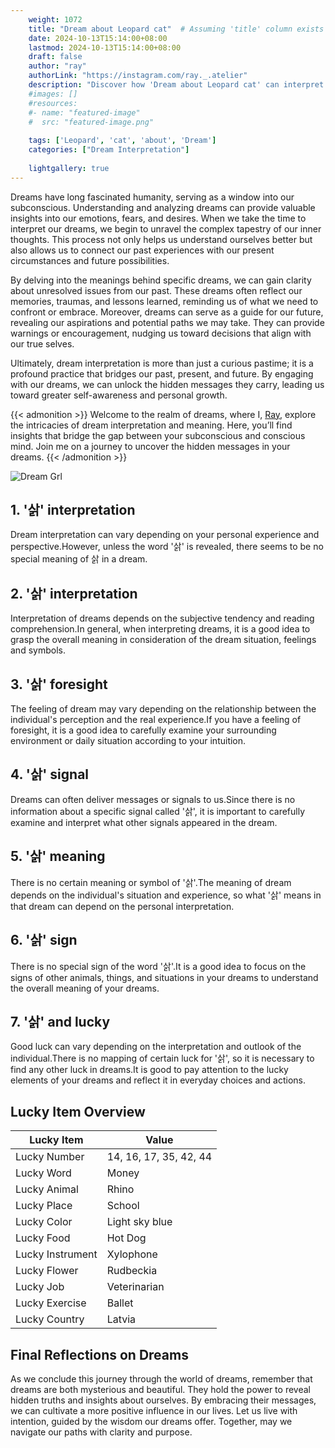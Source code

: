 ```yaml
---
    weight: 1072
    title: "Dream about Leopard cat"  # Assuming 'title' column exists
    date: 2024-10-13T15:14:00+08:00
    lastmod: 2024-10-13T15:14:00+08:00
    draft: false
    author: "ray"
    authorLink: "https://instagram.com/ray._.atelier"
    description: "Discover how 'Dream about Leopard cat' can interpret your future and uncover its significant meanings in your life."
    #images: []
    #resources:
    #- name: "featured-image"
    #  src: "featured-image.png"
    
    tags: ['Leopard', 'cat', 'about', 'Dream']
    categories: ["Dream Interpretation"]
    
    lightgallery: true
---
```

    
Dreams have long fascinated humanity, serving as a window into our subconscious. Understanding and analyzing dreams can provide valuable insights into our emotions, fears, and desires. When we take the time to interpret our dreams, we begin to unravel the complex tapestry of our inner thoughts. This process not only helps us understand ourselves better but also allows us to connect our past experiences with our present circumstances and future possibilities.

By delving into the meanings behind specific dreams, we can gain clarity about unresolved issues from our past. These dreams often reflect our memories, traumas, and lessons learned, reminding us of what we need to confront or embrace. Moreover, dreams can serve as a guide for our future, revealing our aspirations and potential paths we may take. They can provide warnings or encouragement, nudging us toward decisions that align with our true selves.

Ultimately, dream interpretation is more than just a curious pastime; it is a profound practice that bridges our past, present, and future. By engaging with our dreams, we can unlock the hidden messages they carry, leading us toward greater self-awareness and personal growth.

{{< admonition >}}
Welcome to the realm of dreams, where I, [Ray](https://instagram.com/ray._.atelier), explore the intricacies of dream interpretation and meaning. Here, you’ll find insights that bridge the gap between your subconscious and conscious mind. Join me on a journey to uncover the hidden messages in your dreams.
{{< /admonition >}}

![Dream Grl](https://cdn.pixabay.com/photo/2017/11/02/03/35/gothic-2910057_1280.jpg "Dream Grl")

## 1. '삵' interpretation
Dream interpretation can vary depending on your personal experience and perspective.However, unless the word '삵' is revealed, there seems to be no special meaning of 삵 in a dream.

## 2. '삵' interpretation
Interpretation of dreams depends on the subjective tendency and reading comprehension.In general, when interpreting dreams, it is a good idea to grasp the overall meaning in consideration of the dream situation, feelings and symbols.

## 3. '삵' foresight
The feeling of dream may vary depending on the relationship between the individual's perception and the real experience.If you have a feeling of foresight, it is a good idea to carefully examine your surrounding environment or daily situation according to your intuition.

## 4. '삵' signal
Dreams can often deliver messages or signals to us.Since there is no information about a specific signal called '삵', it is important to carefully examine and interpret what other signals appeared in the dream.

## 5. '삵' meaning
There is no certain meaning or symbol of '삵'.The meaning of dream depends on the individual's situation and experience, so what '삵' means in that dream can depend on the personal interpretation.

## 6. '삵' sign
There is no special sign of the word '삵'.It is a good idea to focus on the signs of other animals, things, and situations in your dreams to understand the overall meaning of your dreams.

## 7. '삵' and lucky
Good luck can vary depending on the interpretation and outlook of the individual.There is no mapping of certain luck for '삵', so it is necessary to find any other luck in dreams.It is good to pay attention to the lucky elements of your dreams and reflect it in everyday choices and actions.

## Lucky Item Overview
| Lucky Item          | Value              |
|---------------|--------------------|
| Lucky Number        | 14, 16, 17, 35, 42, 44  |
| Lucky Word          | Money |
| Lucky Animal        | Rhino |
| Lucky Place         | School     |
| Lucky Color         | Light sky blue     |
| Lucky Food          | Hot Dog      |
| Lucky Instrument    | Xylophone |
| Lucky Flower        | Rudbeckia    |
| Lucky Job           | Veterinarian       |
| Lucky Exercise      | Ballet  |
| Lucky Country       | Latvia    |


##  Final Reflections on Dreams

As we conclude this journey through the world of dreams, remember that dreams are both mysterious and beautiful. They hold the power to reveal hidden truths and insights about ourselves. By embracing their messages, we can cultivate a more positive influence in our lives. Let us live with intention, guided by the wisdom our dreams offer. Together, may we navigate our paths with clarity and purpose.
